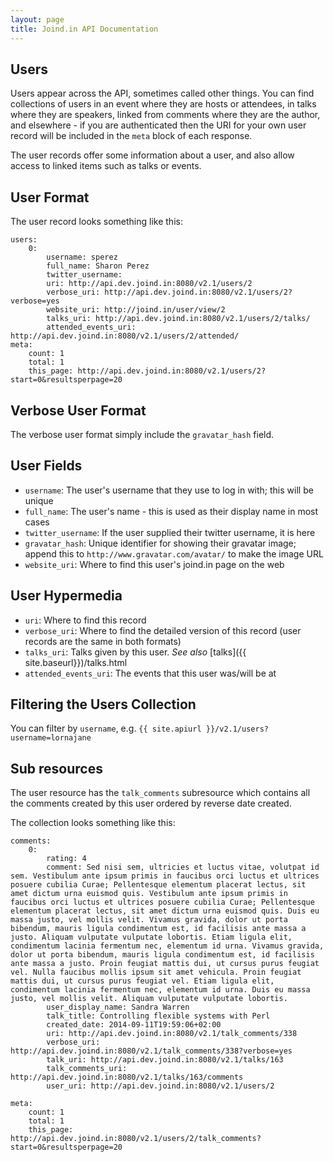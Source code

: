 ```yaml
---
layout: page
title: Joind.in API Documentation
---
```


## Users

Users appear across the API, sometimes called other things.  You can find collections of users in an event where they are hosts or attendees, in talks where they are speakers, linked from comments where they are the author, and elsewhere - if you are authenticated then the URI for your own user record will be included in the ``meta`` block of each response.

The user records offer some information about a user, and also allow access to linked items such as talks or events.

## User Format

The user record looks something like this:

~~~~
users:
    0:
        username: sperez
        full_name: Sharon Perez
        twitter_username:
        uri: http://api.dev.joind.in:8080/v2.1/users/2
        verbose_uri: http://api.dev.joind.in:8080/v2.1/users/2?verbose=yes
        website_uri: http://joind.in/user/view/2
        talks_uri: http://api.dev.joind.in:8080/v2.1/users/2/talks/
        attended_events_uri: http://api.dev.joind.in:8080/v2.1/users/2/attended/
meta:
    count: 1
    total: 1
    this_page: http://api.dev.joind.in:8080/v2.1/users/2?start=0&resultsperpage=20
~~~~

## Verbose User Format

The verbose user format simply include the ``gravatar_hash`` field.

## User Fields

*  ``username``: The user's username that they use to log in with; this will be unique
*  ``full_name``: The user's name - this is used as their display name in most cases
*  ``twitter_username``: If the user supplied their twitter username, it is here
*  ``gravatar_hash``: Unique identifier for showing their gravatar image; append this to ``http://www.gravatar.com/avatar/`` to make the image URL
*  ``website_uri``: Where to find this user's joind.in page on the web

## User Hypermedia

*  ``uri``: Where to find this record
*  ``verbose_uri``:  Where to find the detailed version of this record (user records are the same in both formats)
*  ``talks_uri``: Talks given by this user. *See also* [talks]({{ site.baseurl}})/talks.html
*  ``attended_events_uri``: The events that this user was/will be at

## Filtering the Users Collection

You can filter by ``username``, e.g. ``{{ site.apiurl }}/v2.1/users?username=lornajane``

## Sub resources

The user resource has the `talk_comments` subresource which contains all the
comments created by this user ordered by reverse date created.

The collection looks something like this:

~~~~
comments:
    0:
        rating: 4
        comment: Sed nisi sem, ultricies et luctus vitae, volutpat id sem. Vestibulum ante ipsum primis in faucibus orci luctus et ultrices posuere cubilia Curae; Pellentesque elementum placerat lectus, sit amet dictum urna euismod quis. Vestibulum ante ipsum primis in faucibus orci luctus et ultrices posuere cubilia Curae; Pellentesque elementum placerat lectus, sit amet dictum urna euismod quis. Duis eu massa justo, vel mollis velit. Vivamus gravida, dolor ut porta bibendum, mauris ligula condimentum est, id facilisis ante massa a justo. Aliquam vulputate vulputate lobortis. Etiam ligula elit, condimentum lacinia fermentum nec, elementum id urna. Vivamus gravida, dolor ut porta bibendum, mauris ligula condimentum est, id facilisis ante massa a justo. Proin feugiat mattis dui, ut cursus purus feugiat vel. Nulla faucibus mollis ipsum sit amet vehicula. Proin feugiat mattis dui, ut cursus purus feugiat vel. Etiam ligula elit, condimentum lacinia fermentum nec, elementum id urna. Duis eu massa justo, vel mollis velit. Aliquam vulputate vulputate lobortis.
        user_display_name: Sandra Warren
        talk_title: Controlling flexible systems with Perl
        created_date: 2014-09-11T19:59:06+02:00
        uri: http://api.dev.joind.in:8080/v2.1/talk_comments/338
        verbose_uri: http://api.dev.joind.in:8080/v2.1/talk_comments/338?verbose=yes
        talk_uri: http://api.dev.joind.in:8080/v2.1/talks/163
        talk_comments_uri: http://api.dev.joind.in:8080/v2.1/talks/163/comments
        user_uri: http://api.dev.joind.in:8080/v2.1/users/2

meta:
    count: 1
    total: 1
    this_page: http://api.dev.joind.in:8080/v2.1/users/2/talk_comments?start=0&resultsperpage=20
~~~~


